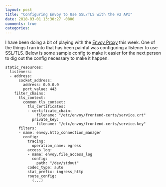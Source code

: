```yaml
---
layout: post
title: "Configuring Envoy to Use SSL/TLS with the v2 API"
date: 2018-03-01 13:30:27 -0800
comments: true
categories: 
---
```


I have been doing a bit of playing with the [Envoy Proxy](https://envoyproxy.io) this week. One of the things I ran into that has been painful was configuring a listener to use SSL/TLS. Below is some sample config to make it easier for the next person to dig out the config necessary to make it happen.

```
static_resources:
  listeners:
  - address:
      socket_address:
        address: 0.0.0.0
        port_value: 443
    filter_chains:
      tls_context:
        common_tls_context:
          tls_certificates:
          - certificate_chain:
              filename: "/etc/envoy/frontend-certs/service.crt"
            private_key:
              filename: "/etc/envoy/frontend-certs/service.key"
      filters:
      - name: envoy.http_connection_manager
        config:
          tracing:
            operation_name: egress
          access_log:
          - name: envoy.file_access_log
            config:
              path: "/dev/stdout"
          codec_type: auto
          stat_prefix: ingress_http
          route_config:
			(...)
```